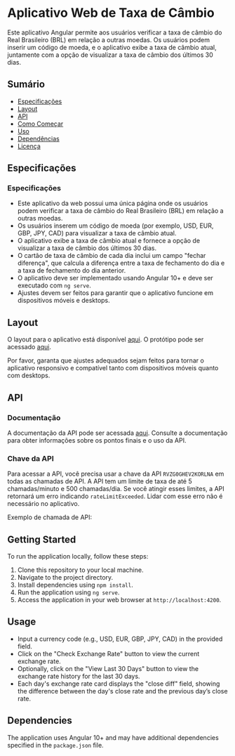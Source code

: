 
# Aplicativo Web de Taxa de Câmbio

Este aplicativo Angular permite aos usuários verificar a taxa de câmbio do Real Brasileiro (BRL) em relação a outras moedas. Os usuários podem inserir um código de moeda, e o aplicativo exibe a taxa de câmbio atual, juntamente com a opção de visualizar a taxa de câmbio dos últimos 30 dias.

## Sumário

- [Especificações](#especificações)
- [Layout](#layout)
- [API](#api)
- [Como Começar](#como-começar)
- [Uso](#uso)
- [Dependências](#dependências)
- [Licença](#licença)

## Especificações

### Especificações

- Este aplicativo da web possui uma única página onde os usuários podem verificar a taxa de câmbio do Real Brasileiro (BRL) em relação a outras moedas.
- Os usuários inserem um código de moeda (por exemplo, USD, EUR, GBP, JPY, CAD) para visualizar a taxa de câmbio atual.
- O aplicativo exibe a taxa de câmbio atual e fornece a opção de visualizar a taxa de câmbio dos últimos 30 dias.
- O cartão de taxa de câmbio de cada dia inclui um campo "fechar diferença", que calcula a diferença entre a taxa de fechamento do dia e a taxa de fechamento do dia anterior.
- O aplicativo deve ser implementado usando Angular 10+ e deve ser executado com `ng serve`.
- Ajustes devem ser feitos para garantir que o aplicativo funcione em dispositivos móveis e desktops.

## Layout

O layout para o aplicativo está disponível [aqui](https://www.figma.com/file/hcwecJTI3KNnvy5LiFuYLi/BRL-Exchange-Rate?node-id=401%3A5266). O protótipo pode ser acessado [aqui](https://www.figma.com/proto/hcwecJTI3KNnvy5LiFuYLi/BRL-Exchange-Rate?node-id=401%3A5266).

Por favor, garanta que ajustes adequados sejam feitos para tornar o aplicativo responsivo e compatível tanto com dispositivos móveis quanto com desktops.

## API

### Documentação

A documentação da API pode ser acessada [aqui](https://api-brl-exchange.actionlabs.com.br/api/1.0/swagger-ui.html#/open45rest45controller). Consulte a documentação para obter informações sobre os pontos finais e o uso da API.

### Chave da API

Para acessar a API, você precisa usar a chave da API `RVZG0GHEV2KORLNA` em todas as chamadas de API. A API tem um limite de taxa de até 5 chamadas/minuto e 500 chamadas/dia. Se você atingir esses limites, a API retornará um erro indicando `rateLimitExceeded`. Lidar com esse erro não é necessário no aplicativo.

Exemplo de chamada de API:


## Getting Started

To run the application locally, follow these steps:

1. Clone this repository to your local machine.
2. Navigate to the project directory.
3. Install dependencies using `npm install`.
4. Run the application using `ng serve`.
5. Access the application in your web browser at `http://localhost:4200`.

## Usage

- Input a currency code (e.g., USD, EUR, GBP, JPY, CAD) in the provided field.
- Click on the "Check Exchange Rate" button to view the current exchange rate.
- Optionally, click on the "View Last 30 Days" button to view the exchange rate history for the last 30 days.
- Each day's exchange rate card displays the "close diff" field, showing the difference between the day's close rate and the previous day’s close rate.

## Dependencies

The application uses Angular 10+ and may have additional dependencies specified in the `package.json` file.


